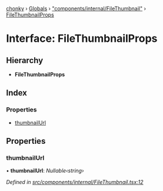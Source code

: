 [chonky](../README.md) › [Globals](../globals.md) › ["components/internal/FileThumbnail"](../modules/_components_internal_filethumbnail_.md) › [FileThumbnailProps](_components_internal_filethumbnail_.filethumbnailprops.md)

# Interface: FileThumbnailProps

## Hierarchy

* **FileThumbnailProps**

## Index

### Properties

* [thumbnailUrl](_components_internal_filethumbnail_.filethumbnailprops.md#thumbnailurl)

## Properties

###  thumbnailUrl

• **thumbnailUrl**: *Nullable‹string›*

*Defined in [src/components/internal/FileThumbnail.tsx:12](https://github.com/TimboKZ/Chonky/blob/ca45eac/src/components/internal/FileThumbnail.tsx#L12)*
